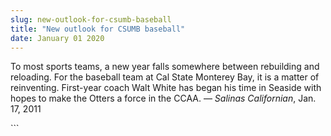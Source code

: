 ```yaml
---
slug: new-outlook-for-csumb-baseball
title: "New outlook for CSUMB baseball"
date: January 01 2020
---
```


 
<p>
  To most sports teams, a new year falls somewhere between rebuilding and
  reloading. For the baseball team at Cal State Monterey Bay, it is a matter of
  reinventing. First-year coach Walt White has began his time in Seaside with
  hopes to make the Otters a force in the CCAA. — <em>Salinas Californian</em>,
  Jan. 17, 2011
</p>
```
